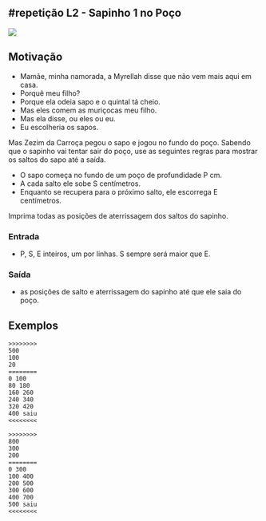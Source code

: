 ## #repetição L2 - Sapinho 1 no Poço


![](https://raw.githubusercontent.com/qxcodefup/moodle/master/base/049/__capa.jpg)

## Motivação

* Mamãe, minha namorada, a Myrellah disse que não vem mais aqui em casa.
* Porquê meu filho?
* Porque ela odeia sapo e o quintal tá cheio.
* Mas eles comem as muriçocas meu filho.
* Mas ela disse, ou eles ou eu.
* Eu escolheria os sapos.

Mas Zezim da Carroça pegou o sapo e jogou no fundo do poço.
Sabendo que o sapinho vai tentar sair do poço, use as seguintes regras
para mostrar os saltos do sapo até a saída.

* O sapo começa no fundo de um poço de profundidade P cm.
* A cada salto ele sobe S centímetros.
* Enquanto se recupera para o próximo salto, ele escorrega E centímetros.

Imprima todas as posições de aterrissagem dos saltos do sapinho.

### Entrada

* P, S, E inteiros, um por linhas. S sempre será maior que E.

### Saída

* as posições de salto e aterrissagem do sapinho até que ele saia do poço.

## Exemplos

```
>>>>>>>>
500
100
20
========
0 100
80 180
160 260
240 340
320 420
400 saiu
<<<<<<<<

>>>>>>>>
800
300
200
========
0 300
100 400
200 500
300 600
400 700
500 saiu
<<<<<<<<
```


